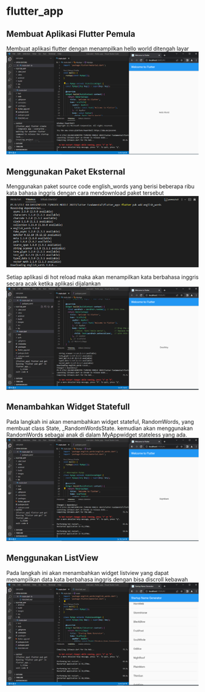 # flutter_app

## Membuat Aplikasi Flutter Pemula
Membuat aplikasi flutter dengan menampilkan hello world ditengah layar
![Screenshot hello_world](images/1.PNG)

## Menggunakan Paket Eksternal
Menggunakan paket source code english_words yang berisi beberapa ribu kata bahasa inggris dengan cara mendownload paket tersebut
![Screenshot hello_world](images/2.PNG)

Setiap aplikasi di hot reload maka akan menampilkan kata berbahasa inggris secara acak ketika aplikasi dijalankan
![Screenshot hello_world](images/3.PNG)

## Menambahkan Widget Statefull
Pada langkah ini akan menambahkan widget stateful, RandomWords, yang membuat class State, _RandomWordsState. kemudian akan menggunakan RandomWords sebagai anak di dalam MyAppwidget stateless yang ada.
![Screenshot hello_world](images/4.PNG)

## Menggunakan ListView
Pada langkah ini akan menambahkan widget listview yang dapat menampilkan data kata berbahasa inggris dengan bisa discroll kebawah 
![Screenshot hello_world](images/5.PNG)

